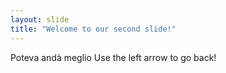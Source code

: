 ```yaml
---
layout: slide
title: "Welcome to our second slide!"
---
```

Poteva andà meglio
Use the left arrow to go back!

